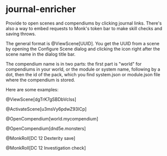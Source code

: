 # journal-enricher
 Provide to open scenes and compendiums by clicking journal links. There's also a way to embed requests to Monk's token bar to make skill checks and saving throws.
 
 The general format is @ViewScene[UUID]. You get the UUID from a scene by opening the Configure Scene dialog and clicking the icon right after the scene name in the dialog title bar. 
 
 The compendium name is in two parts: the first part is "world" for compendiums in your world, or the module or system name, following by a dot, then the id of the pack, which you find system.json or module.json file where the compendium is stored.
 
 Here are some examples:

@ViewScene[dgTrK7gSBDbVcIss]

@ActivateScene[u3msVy6pdwZ93lCp]

@OpenCompendium[world.mycompendium]

@OpenCompendium[dnd5e.monsters]

@MonkRoll[DC 12 Dexterity save]

@MonkRoll[DC 12 Investigation check]

